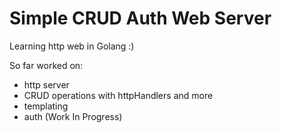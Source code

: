 # Simple CRUD Auth Web Server

Learning http web in Golang :)

So far worked on:
- http server
- CRUD operations with httpHandlers and more
- templating
- auth (Work In Progress)

